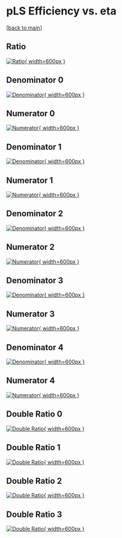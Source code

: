 # pLS Efficiency vs. eta

[[back to main](./)]



## Ratio

[![Ratio](../mtv/var/pLS_xtr_0_1_eff_eta.png){ width=600px }](../mtv/var/pLS_xtr_0_1_eff_eta.pdf)

## Denominator 0

[![Denominator](../mtv/den/pLS_xtr_0_1_eff_eta_den0.png){ width=600px }](../mtv/den/pLS_xtr_0_1_eff_eta_den0.pdf)

## Numerator 0

[![Numerator](../mtv/num/pLS_xtr_0_1_eff_eta_num0.png){ width=600px }](../mtv/num/pLS_xtr_0_1_eff_eta_num0.pdf)

## Denominator 1

[![Denominator](../mtv/den/pLS_xtr_0_1_eff_eta_den1.png){ width=600px }](../mtv/den/pLS_xtr_0_1_eff_eta_den1.pdf)

## Numerator 1

[![Numerator](../mtv/num/pLS_xtr_0_1_eff_eta_num1.png){ width=600px }](../mtv/num/pLS_xtr_0_1_eff_eta_num1.pdf)

## Denominator 2

[![Denominator](../mtv/den/pLS_xtr_0_1_eff_eta_den2.png){ width=600px }](../mtv/den/pLS_xtr_0_1_eff_eta_den2.pdf)

## Numerator 2

[![Numerator](../mtv/num/pLS_xtr_0_1_eff_eta_num2.png){ width=600px }](../mtv/num/pLS_xtr_0_1_eff_eta_num2.pdf)

## Denominator 3

[![Denominator](../mtv/den/pLS_xtr_0_1_eff_eta_den3.png){ width=600px }](../mtv/den/pLS_xtr_0_1_eff_eta_den3.pdf)

## Numerator 3

[![Numerator](../mtv/num/pLS_xtr_0_1_eff_eta_num3.png){ width=600px }](../mtv/num/pLS_xtr_0_1_eff_eta_num3.pdf)

## Denominator 4

[![Denominator](../mtv/den/pLS_xtr_0_1_eff_eta_den4.png){ width=600px }](../mtv/den/pLS_xtr_0_1_eff_eta_den4.pdf)

## Numerator 4

[![Numerator](../mtv/num/pLS_xtr_0_1_eff_eta_num4.png){ width=600px }](../mtv/num/pLS_xtr_0_1_eff_eta_num4.pdf)

## Double Ratio 0

[![Double Ratio](../mtv/ratio/pLS_xtr_0_1_eff_eta_ratio0.png){ width=600px }](../mtv/ratio/pLS_xtr_0_1_eff_eta_ratio0.pdf)

## Double Ratio 1

[![Double Ratio](../mtv/ratio/pLS_xtr_0_1_eff_eta_ratio1.png){ width=600px }](../mtv/ratio/pLS_xtr_0_1_eff_eta_ratio1.pdf)

## Double Ratio 2

[![Double Ratio](../mtv/ratio/pLS_xtr_0_1_eff_eta_ratio2.png){ width=600px }](../mtv/ratio/pLS_xtr_0_1_eff_eta_ratio2.pdf)

## Double Ratio 3

[![Double Ratio](../mtv/ratio/pLS_xtr_0_1_eff_eta_ratio3.png){ width=600px }](../mtv/ratio/pLS_xtr_0_1_eff_eta_ratio3.pdf)

